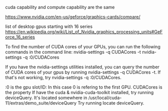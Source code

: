 cuda capability and compute capability are the same

https://www.nvidia.com/en-us/geforce/graphics-cards/compare/

list of desktop gpus starting with 16 series
https://en.wikipedia.org/wiki/List_of_Nvidia_graphics_processing_units#GeForce_16_series

To find the number of CUDA cores of your GPUs, you can run the following commands in the command line:
nvidia-settings -q CUDACores -t
nvidia-settings -q :0/CUDACores

If you have the nvidia-settings utilities installed, you can query the number of CUDA cores of your gpus by running nvidia-settings -q CUDACores -t. If that's not working, try nvidia-settings -q :0/CUDACores.

:0 is the gpu slot/ID: In this case 0 is refering to the first GPU.
CUDACores is the property
If have the cuda & nvidia-cuda-toolkit installed, try running deviceQuery. It's located somewhere in /usr/local/cuda-11/extras/demo_suite/deviceQuery Try running locate deviceQuery.
